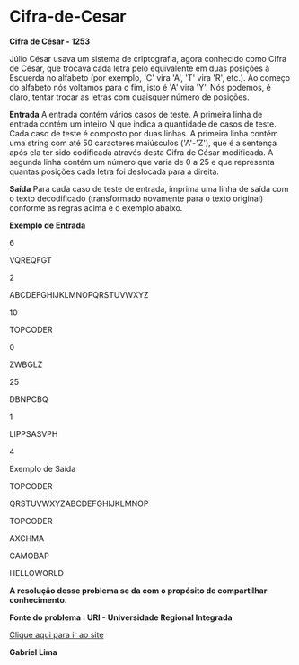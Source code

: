 # Cifra-de-Cesar

<b> Cifra de César - 1253 </b>

Júlio César usava um sistema de criptografia, agora conhecido como Cifra de César, que trocava cada letra pelo equivalente em duas posições à Esquerda no alfabeto (por exemplo, 'C' vira 'A', 'T' vira 'R', etc.). Ao começo do alfabeto nós voltamos para o fim, isto é 'A' vira 'Y'. Nós podemos, é claro, tentar trocar as letras com quaisquer número de posições.

<b>Entrada</b>
A entrada contém vários casos de teste. A primeira linha de entrada contém um inteiro N que indica a quantidade de casos de teste. Cada caso de teste é composto por duas linhas. A primeira linha contém uma string com até 50 caracteres maiúsculos ('A'-'Z'), que é a sentença após ela ter sido codificada através desta Cifra de César modificada. A segunda linha contém um número que varia de 0 a 25 e que representa quantas posições cada letra foi deslocada para a direita.

<b>Saída</b>
Para cada caso de teste de entrada, imprima uma linha de saída com o texto decodificado (transformado novamente para o texto original) conforme as regras acima e o exemplo abaixo.

<b>Exemplo de Entrada</b>

<p>6</p>
<p>VQREQFGT</p>
<p>2</p>
<p>ABCDEFGHIJKLMNOPQRSTUVWXYZ</p>
<p>10</p>
<p>TOPCODER</p>
<p>0</p>
<p>ZWBGLZ</p>
<p>25</p>
<p>DBNPCBQ</p>
<p>1</p>
<p>LIPPSASVPH</p>
<p>4</p>

<p>Exemplo de Saída</p>

<p>TOPCODER</p>
<p>QRSTUVWXYZABCDEFGHIJKLMNOP</p>
<p>TOPCODER</p>
<p>AXCHMA</p>
<p>CAMOBAP</p>
<p>HELLOWORLD</p>

<b>A resolução desse problema se da com o propósito de compartilhar conhecimento.</b>

<b>Fonte do problema : URI - Universidade Regional Integrada</b>

<a href = https://www.urionlinejudge.com.br/judge/pt/problems/view/1253 > Clique aqui para ir ao site</a>
<p><b>Gabriel Lima</b></p>
